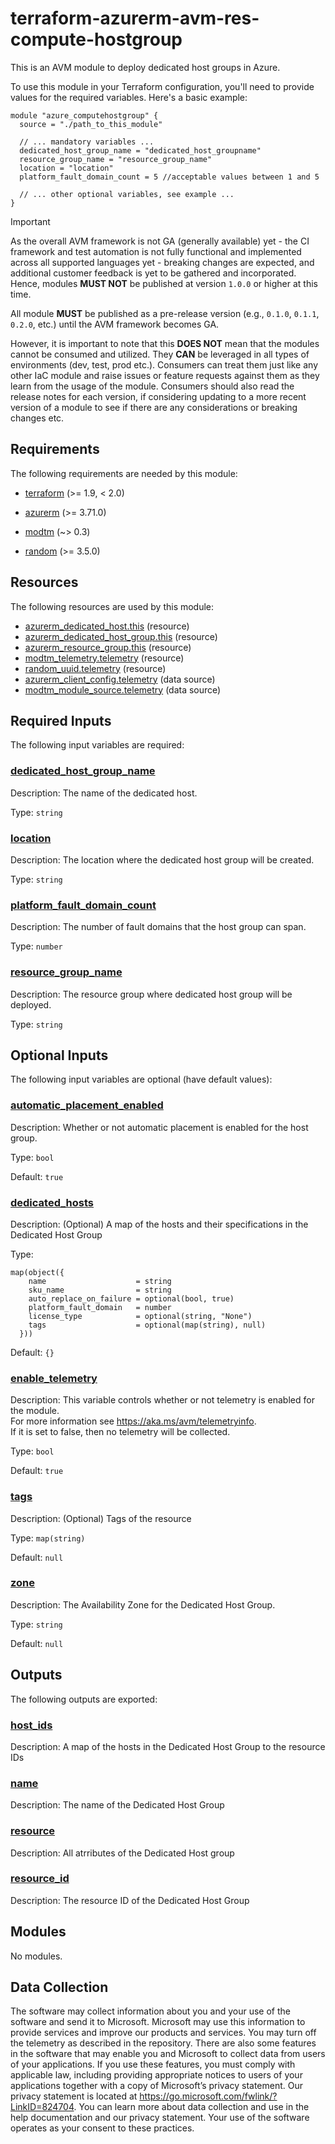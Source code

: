 <!-- BEGIN_TF_DOCS -->
# terraform-azurerm-avm-res-compute-hostgroup

This is an AVM module to deploy dedicated host groups in Azure.

To use this module in your Terraform configuration, you'll need to provide values for the required variables. Here's a basic example:

```
module "azure_computehostgroup" {
  source = "./path_to_this_module"

  // ... mandatory variables ...
  dedicated_host_group_name = "dedicated_host_groupname"
  resource_group_name = "resource_group_name"
  location = "location"
  platform_fault_domain_count = 5 //acceptable values between 1 and 5

  // ... other optional variables, see example ...
}
```

> [!IMPORTANT]
> As the overall AVM framework is not GA (generally available) yet - the CI framework and test automation is not fully functional and implemented across all supported languages yet - breaking changes are expected, and additional customer feedback is yet to be gathered and incorporated. Hence, modules **MUST NOT** be published at version `1.0.0` or higher at this time.
>
> All module **MUST** be published as a pre-release version (e.g., `0.1.0`, `0.1.1`, `0.2.0`, etc.) until the AVM framework becomes GA.
>
> However, it is important to note that this **DOES NOT** mean that the modules cannot be consumed and utilized. They **CAN** be leveraged in all types of environments (dev, test, prod etc.). Consumers can treat them just like any other IaC module and raise issues or feature requests against them as they learn from the usage of the module. Consumers should also read the release notes for each version, if considering updating to a more recent version of a module to see if there are any considerations or breaking changes etc.

<!-- markdownlint-disable MD033 -->
## Requirements

The following requirements are needed by this module:

- <a name="requirement_terraform"></a> [terraform](#requirement\_terraform) (>= 1.9, < 2.0)

- <a name="requirement_azurerm"></a> [azurerm](#requirement\_azurerm) (>= 3.71.0)

- <a name="requirement_modtm"></a> [modtm](#requirement\_modtm) (~> 0.3)

- <a name="requirement_random"></a> [random](#requirement\_random) (>= 3.5.0)

## Resources

The following resources are used by this module:

- [azurerm_dedicated_host.this](https://registry.terraform.io/providers/hashicorp/azurerm/latest/docs/resources/dedicated_host) (resource)
- [azurerm_dedicated_host_group.this](https://registry.terraform.io/providers/hashicorp/azurerm/latest/docs/resources/dedicated_host_group) (resource)
- [azurerm_resource_group.this](https://registry.terraform.io/providers/hashicorp/azurerm/latest/docs/resources/resource_group) (resource)
- [modtm_telemetry.telemetry](https://registry.terraform.io/providers/azure/modtm/latest/docs/resources/telemetry) (resource)
- [random_uuid.telemetry](https://registry.terraform.io/providers/hashicorp/random/latest/docs/resources/uuid) (resource)
- [azurerm_client_config.telemetry](https://registry.terraform.io/providers/hashicorp/azurerm/latest/docs/data-sources/client_config) (data source)
- [modtm_module_source.telemetry](https://registry.terraform.io/providers/azure/modtm/latest/docs/data-sources/module_source) (data source)

<!-- markdownlint-disable MD013 -->
## Required Inputs

The following input variables are required:

### <a name="input_dedicated_host_group_name"></a> [dedicated\_host\_group\_name](#input\_dedicated\_host\_group\_name)

Description: The name of the dedicated host.

Type: `string`

### <a name="input_location"></a> [location](#input\_location)

Description: The location where the dedicated host group will be created.

Type: `string`

### <a name="input_platform_fault_domain_count"></a> [platform\_fault\_domain\_count](#input\_platform\_fault\_domain\_count)

Description: The number of fault domains that the host group can span.

Type: `number`

### <a name="input_resource_group_name"></a> [resource\_group\_name](#input\_resource\_group\_name)

Description: The resource group where dedicated host group will be deployed.

Type: `string`

## Optional Inputs

The following input variables are optional (have default values):

### <a name="input_automatic_placement_enabled"></a> [automatic\_placement\_enabled](#input\_automatic\_placement\_enabled)

Description: Whether or not automatic placement is enabled for the host group.

Type: `bool`

Default: `true`

### <a name="input_dedicated_hosts"></a> [dedicated\_hosts](#input\_dedicated\_hosts)

Description: (Optional) A map of the hosts and their specifications in the Dedicated Host Group

Type:

```hcl
map(object({
    name                    = string
    sku_name                = string
    auto_replace_on_failure = optional(bool, true)
    platform_fault_domain   = number
    license_type            = optional(string, "None")
    tags                    = optional(map(string), null)
  }))
```

Default: `{}`

### <a name="input_enable_telemetry"></a> [enable\_telemetry](#input\_enable\_telemetry)

Description: This variable controls whether or not telemetry is enabled for the module.  
For more information see <https://aka.ms/avm/telemetryinfo>.  
If it is set to false, then no telemetry will be collected.

Type: `bool`

Default: `true`

### <a name="input_tags"></a> [tags](#input\_tags)

Description: (Optional) Tags of the resource

Type: `map(string)`

Default: `null`

### <a name="input_zone"></a> [zone](#input\_zone)

Description: The Availability Zone for the Dedicated Host Group.

Type: `string`

Default: `null`

## Outputs

The following outputs are exported:

### <a name="output_host_ids"></a> [host\_ids](#output\_host\_ids)

Description: A map of the hosts in the Dedicated Host Group to the resource IDs

### <a name="output_name"></a> [name](#output\_name)

Description: The name of the Dedicated Host Group

### <a name="output_resource"></a> [resource](#output\_resource)

Description: All atrributes of the Dedicated Host group

### <a name="output_resource_id"></a> [resource\_id](#output\_resource\_id)

Description: The resource ID of the Dedicated Host Group

## Modules

No modules.

<!-- markdownlint-disable-next-line MD041 -->
## Data Collection

The software may collect information about you and your use of the software and send it to Microsoft. Microsoft may use this information to provide services and improve our products and services. You may turn off the telemetry as described in the repository. There are also some features in the software that may enable you and Microsoft to collect data from users of your applications. If you use these features, you must comply with applicable law, including providing appropriate notices to users of your applications together with a copy of Microsoft’s privacy statement. Our privacy statement is located at <https://go.microsoft.com/fwlink/?LinkID=824704>. You can learn more about data collection and use in the help documentation and our privacy statement. Your use of the software operates as your consent to these practices.
<!-- END_TF_DOCS -->